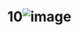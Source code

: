 # 10![image](https://user-images.githubusercontent.com/126434905/221469751-f3be6efe-1943-4576-9c9f-a96cb84c0ec6.jpeg)
